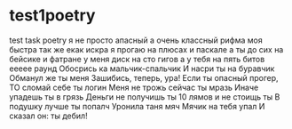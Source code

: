 # test1poetry
test task poetry
я не просто апасный
а очень классный
рифма моя быстра
так же екак искра
я прогаю на плюсах и паскале
а ты до сих на бейсике и фатране
у меня диск на сто гигов
а у тебя на пять битов
еееее раунд
Обосрись ка мальчик-спальчик
И насри ты на буравчик
Обманул же ты меня
Зашибись, теперь, ура!
Если ты опасный прогер,
ТО сломай себе ты логин
Меня не трожь сейчас ты мразь
Иначе упадешь ты в грязь
Деньги не получишь ты
10 лямов и не стоищь ты
В подушку лучше ты попалч
Уронила таня мяч
Мячик на тебя упал
И сказал он: ты дебил!
